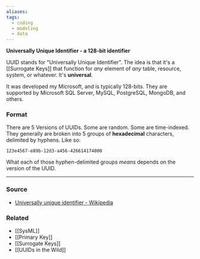 ```yaml
---
aliases: 
tags:
  - coding
  - modeling
  - data
---
```

**Universally Unique Identifier - a 128-bit identifier**

UUID stands for "Universally Unique Identifier". The idea is that it's a [[Surrogate Keys]] that function for *any* element of *any* table, resource, system, or whatever. It's **universal**.

It was developed my Microsoft, and is typically 128-bits. They are supported by Microsoft SQL Server, MySQL, PostgreSQL, MongoDB, and others.

### Format

There are 5 Versions of UUIDs. Some are random. Some are time-indexed. They generally are broken into 5 groups of **hexadecimal** characters, delimited by hyphens. Like so:

`123e4567-e89b-12d3-a456-426614174000`

What each of those hyphen-delimited groups *means* depends on the version of the UUID. 

---

### Source
- [Universally unique identifier - Wikipedia](https://en.wikipedia.org/wiki/Universally_unique_identifier)

### Related
- [[SysML]] 
- [[Primary Key]] 
- [[Surrogate Keys]]
- [[UUIDs in the Wild]]